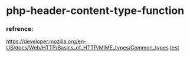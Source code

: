 # php-header-content-type-function
### refrence: 
https://developer.mozilla.org/en-US/docs/Web/HTTP/Basics_of_HTTP/MIME_types/Common_types
<a href="https://developer.mozilla.org/en-US/docs/Web/HTTP/Basics_of_HTTP/MIME_types/Common_types">test</a>
